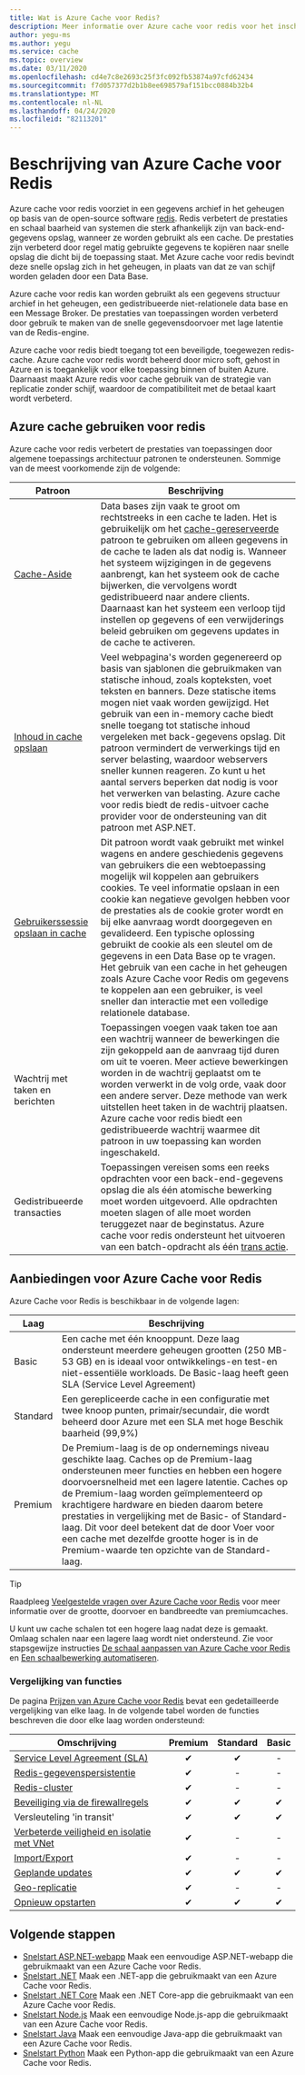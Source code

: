 ```yaml
---
title: Wat is Azure Cache voor Redis?
description: Meer informatie over Azure cache voor redis voor het inschakelen van cache opslag, caching van inhoud, het opslaan van gebruikers sessies, taak-en Message Queuing-en gedistribueerde trans acties.
author: yegu-ms
ms.author: yegu
ms.service: cache
ms.topic: overview
ms.date: 03/11/2020
ms.openlocfilehash: cd4e7c8e2693c25f3fc092fb53874a97cfd62434
ms.sourcegitcommit: f7d057377d2b1b8ee698579af151bcc0884b32b4
ms.translationtype: MT
ms.contentlocale: nl-NL
ms.lasthandoff: 04/24/2020
ms.locfileid: "82113201"
---
```

# <a name="azure-cache-for-redis-description"></a>Beschrijving van Azure Cache voor Redis

Azure cache voor redis voorziet in een gegevens archief in het geheugen op basis van de open-source software [redis](https://redis.io/). Redis verbetert de prestaties en schaal baarheid van systemen die sterk afhankelijk zijn van back-end-gegevens opslag, wanneer ze worden gebruikt als een cache. De prestaties zijn verbeterd door regel matig gebruikte gegevens te kopiëren naar snelle opslag die dicht bij de toepassing staat. Met Azure cache voor redis bevindt deze snelle opslag zich in het geheugen, in plaats van dat ze van schijf worden geladen door een Data Base.

Azure cache voor redis kan worden gebruikt als een gegevens structuur archief in het geheugen, een gedistribueerde niet-relationele data base en een Message Broker. De prestaties van toepassingen worden verbeterd door gebruik te maken van de snelle gegevensdoorvoer met lage latentie van de Redis-engine.

Azure cache voor redis biedt toegang tot een beveiligde, toegewezen redis-cache. Azure cache voor redis wordt beheerd door micro soft, gehost in Azure en is toegankelijk voor elke toepassing binnen of buiten Azure. Daarnaast maakt Azure redis voor cache gebruik van de strategie van replicatie zonder schijf, waardoor de compatibiliteit met de betaal kaart wordt verbeterd.

## <a name="using-azure-cache-for-redis"></a>Azure cache gebruiken voor redis

Azure cache voor redis verbetert de prestaties van toepassingen door algemene toepassings architectuur patronen te ondersteunen. Sommige van de meest voorkomende zijn de volgende:

| Patroon      | Beschrijving                                        |
| ------------ | -------------------------------------------------- |
| [Cache-Aside](cache-web-app-cache-aside-leaderboard.md) | Data bases zijn vaak te groot om rechtstreeks in een cache te laden. Het is gebruikelijk om het [cache-gereserveerde](https://docs.microsoft.com/azure/architecture/patterns/cache-aside) patroon te gebruiken om alleen gegevens in de cache te laden als dat nodig is. Wanneer het systeem wijzigingen in de gegevens aanbrengt, kan het systeem ook de cache bijwerken, die vervolgens wordt gedistribueerd naar andere clients. Daarnaast kan het systeem een verloop tijd instellen op gegevens of een verwijderings beleid gebruiken om gegevens updates in de cache te activeren.|
| [Inhoud in cache opslaan](cache-aspnet-output-cache-provider.md) | Veel webpagina's worden gegenereerd op basis van sjablonen die gebruikmaken van statische inhoud, zoals kopteksten, voet teksten en banners. Deze statische items mogen niet vaak worden gewijzigd. Het gebruik van een in-memory cache biedt snelle toegang tot statische inhoud vergeleken met back-gegevens opslag. Dit patroon vermindert de verwerkings tijd en server belasting, waardoor webservers sneller kunnen reageren. Zo kunt u het aantal servers beperken dat nodig is voor het verwerken van belasting. Azure cache voor redis biedt de redis-uitvoer cache provider voor de ondersteuning van dit patroon met ASP.NET.|
| [Gebruikerssessie opslaan in cache](cache-aspnet-session-state-provider.md) | Dit patroon wordt vaak gebruikt met winkel wagens en andere geschiedenis gegevens van gebruikers die een webtoepassing mogelijk wil koppelen aan gebruikers cookies. Te veel informatie opslaan in een cookie kan negatieve gevolgen hebben voor de prestaties als de cookie groter wordt en bij elke aanvraag wordt doorgegeven en gevalideerd. Een typische oplossing gebruikt de cookie als een sleutel om de gegevens in een Data Base op te vragen. Het gebruik van een cache in het geheugen zoals Azure Cache voor Redis om gegevens te koppelen aan een gebruiker, is veel sneller dan interactie met een volledige relationele database. |
| Wachtrij met taken en berichten | Toepassingen voegen vaak taken toe aan een wachtrij wanneer de bewerkingen die zijn gekoppeld aan de aanvraag tijd duren om uit te voeren. Meer actieve bewerkingen worden in de wachtrij geplaatst om te worden verwerkt in de volg orde, vaak door een andere server.  Deze methode van werk uitstellen heet taken in de wachtrij plaatsen. Azure cache voor redis biedt een gedistribueerde wachtrij waarmee dit patroon in uw toepassing kan worden ingeschakeld.|
| Gedistribueerde transacties | Toepassingen vereisen soms een reeks opdrachten voor een back-end-gegevens opslag die als één atomische bewerking moet worden uitgevoerd. Alle opdrachten moeten slagen of alle moet worden teruggezet naar de beginstatus. Azure cache voor redis ondersteunt het uitvoeren van een batch-opdracht als één [trans actie](https://redis.io/topics/transactions). |

## <a name="azure-cache-for-redis-offerings"></a>Aanbiedingen voor Azure Cache voor Redis

Azure Cache voor Redis is beschikbaar in de volgende lagen:

| Laag | Beschrijving |
|---|---|
Basic | Een cache met één knooppunt. Deze laag ondersteunt meerdere geheugen grootten (250 MB-53 GB) en is ideaal voor ontwikkelings-en test-en niet-essentiële workloads. De Basic-laag heeft geen SLA (Service Level Agreement) |
| Standard | Een gerepliceerde cache in een configuratie met twee knoop punten, primair/secundair, die wordt beheerd door Azure met een SLA met hoge Beschik baarheid (99,9%) |
| Premium | De Premium-laag is de op ondernemings niveau geschikte laag. Caches op de Premium-laag ondersteunen meer functies en hebben een hogere doorvoersnelheid met een lagere latentie. Caches op de Premium-laag worden geïmplementeerd op krachtigere hardware en bieden daarom betere prestaties in vergelijking met de Basic- of Standard-laag. Dit voor deel betekent dat de door Voer voor een cache met dezelfde grootte hoger is in de Premium-waarde ten opzichte van de Standard-laag. |

> [!TIP]
> Raadpleeg [Veelgestelde vragen over Azure Cache voor Redis](cache-faq.md#what-azure-cache-for-redis-offering-and-size-should-i-use) voor meer informatie over de grootte, doorvoer en bandbreedte van premiumcaches.
>

U kunt uw cache schalen tot een hogere laag nadat deze is gemaakt. Omlaag schalen naar een lagere laag wordt niet ondersteund. Zie voor stapsgewijze instructies [De schaal aanpassen van Azure Cache voor Redis](cache-how-to-scale.md) en [Een schaalbewerking automatiseren](cache-how-to-scale.md#how-to-automate-a-scaling-operation).

### <a name="feature-comparison"></a>Vergelijking van functies

De pagina [Prijzen van Azure Cache voor Redis](https://azure.microsoft.com/pricing/details/cache/) bevat een gedetailleerde vergelijking van elke laag. In de volgende tabel worden de functies beschreven die door elke laag worden ondersteund:

| Omschrijving | Premium | Standard | Basic |
| ------------------- | :-----: | :------: | :---: |
| [Service Level Agreement (SLA)](https://azure.microsoft.com/support/legal/sla/cache/v1_0/) |✔|✔|-|
| [Redis-gegevenspersistentie](cache-how-to-premium-persistence.md) |✔|-|-|
| [Redis-cluster](cache-how-to-premium-clustering.md) |✔|-|-|
| [Beveiliging via de firewallregels](cache-configure.md#firewall) |✔|✔|✔|
| Versleuteling 'in transit' |✔|✔|✔|
| [Verbeterde veiligheid en isolatie met VNet](cache-how-to-premium-vnet.md) |✔|-|-|
| [Import/Export](cache-how-to-import-export-data.md) |✔|-|-|
| [Geplande updates](cache-administration.md#schedule-updates) |✔|✔|✔|
| [Geo-replicatie](cache-how-to-geo-replication.md) |✔|-|-|
| [Opnieuw opstarten](cache-administration.md#reboot) |✔|✔|✔|

## <a name="next-steps"></a>Volgende stappen

* [Snelstart ASP.NET-webapp](cache-web-app-howto.md) Maak een eenvoudige ASP.NET-webapp die gebruikmaakt van een Azure Cache voor Redis.
* [Snelstart .NET](cache-dotnet-how-to-use-azure-redis-cache.md) Maak een .NET-app die gebruikmaakt van een Azure Cache voor Redis.
* [Snelstart .NET Core](cache-dotnet-core-quickstart.md) Maak een .NET Core-app die gebruikmaakt van een Azure Cache voor Redis.
* [Snelstart Node.js](cache-nodejs-get-started.md) Maak een eenvoudige Node.js-app die gebruikmaakt van een Azure Cache voor Redis.
* [Snelstart Java](cache-java-get-started.md) Maak een eenvoudige Java-app die gebruikmaakt van een Azure Cache voor Redis.
* [Snelstart Python](cache-python-get-started.md) Maak een Python-app die gebruikmaakt van een Azure Cache voor Redis.
